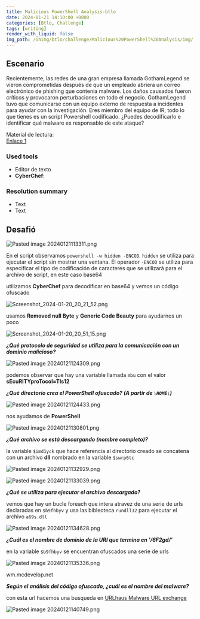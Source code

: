 ```yaml
---
title: Malicious PowerShell Analysis-btlo
date: 2024-01-21 14:10:00 +0800
categories: [Btlo, Challenge]
tags: [writing]
render_with_liquid: false
img_path: /Ghimg/btlo/challenge/Malicious%20PowerShell%20Analysis/img/
---
```


## Escenario

Recientemente, las redes de una gran empresa llamada GothamLegend se vieron comprometidas después de que un empleado abriera un correo electrónico de phishing que contenía malware. Los daños causados ​​fueron críticos y provocaron perturbaciones en todo el negocio. GothamLegend tuvo que comunicarse con un equipo externo de respuesta a incidentes para ayudar con la investigación. Eres miembro del equipo de IR; todo lo que tienes es un script Powershell codificado. ¿Puedes decodificarlo e identificar qué malware es responsable de este ataque?  
  
Material de lectura:  
[Enlace 1](https://malware.news/t/deobfuscating-powershell-putting-the-toothpaste-back-in-the-tube/23509)

### Used tools
- Editor de texto 
- **CyberChef**:

### Resolution summary
- Text
- Text

## Desafió


![Pasted image 20240121113311.png](Pasted_image_20240121113311_altaot)

En el script observamos `powershell -w hidden -ENCOD`. `hidden` se utiliza para ejecutar el script sin mostrar una ventana. El operador `-ENCOD` se utiliza para especificar el tipo de codificación de caracteres que se utilizará para el archivo de script, en este caso base64

utilizamos **CyberChef** para decodificar en base64 y vemos un código ofuscado 

![Screenshot_2024-01-20_20_21_52.png](Screenshot_2024-01-20_20_21_52_ie3wcr)

usamos **Removed null Byte** y **Generic Code Beauty** para ayudarnos un poco

![Screenshot_2024-01-20_20_51_15.png](Screenshot_2024-01-20_20_51_15_p4beph)

**_¿Qué protocolo de seguridad se utiliza para la comunicación con un dominio malicioso?_**

![Pasted image 20240121124309.png](Pasted_image_20240121124309_n94n7b)

podemos observar que hay una variable llamada `mbu` con el valor **sEcuRITYproTocol=Tls12**

**_¿Qué directorio crea el PowerShell ofuscado? (A partir de `\HOME\`)_**

![Pasted image 20240121124433.png](Pasted_image_20240121124433_m34myz)

nos ayudamos de **PowerShell**

![Pasted image 20240121130801.png](Pasted_image_20240121130801_ygbfmd)

**_¿Qué archivo se está descargando (nombre completo)?_**

la variable `$imd1yck` que hace referencia al directorio creado se concatena con un  archivo **dll** nombrado en la variable `$swrp6tc`

![Pasted image 20240121132929.png](Pasted_image_20240121132929_l18woc)

![Pasted image 20240121133039.png](Pasted_image_20240121133039_umzf5x)

**_¿Qué se utiliza para ejecutar el archivo descargado?_**

vemos que hay un bucle foreach que intera atravez de una serie de urls declaradas en `$b9fhbyv` y  usa las bibleoteca `rundll32` para ejecutar el archivo `a69s.dll` 

![Pasted image 20240121134628.png](Pasted_image_20240121134628_qxlejl)

**_¿Cuál es el nombre de dominio de la URI que termina en '/6F2gd/'_**

en la variable `$b9fhbyv` se encuentran ofuscados una serie de urls

![Pasted image 20240121135336.png](Pasted_image_20240121135336_kv4zbb)

wm.mcdevelop.net

**_Según el análisis del código ofuscado, ¿cuál es el nombre del malware?_**

con esta url hacemos una busqueda en [URLhaus Malware URL exchange](https://urlhaus.abuse.ch/) 

![Pasted image 20240121140749.png](Pasted_image_20240121140749_jpnhjf)

